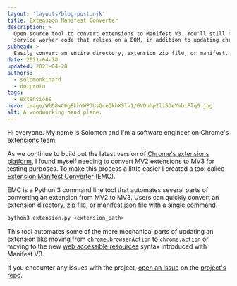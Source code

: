 ```yaml
---
layout: 'layouts/blog-post.njk'
title: Extension Manifest Converter
description: >
  Open source tool to convert extensions to Manifest V3. You'll still need to manually update any
  service worker code that relies on a DOM, in addition to updating chrome.scripts.
subhead: >
  Easily convert an entire directory, extension zip file, or manifest.json file.
date: 2021-04-28
updated: 2021-04-28
authors:
  - solomonkinard
  - dotproto
tags:
  - extensions
hero: image/WlD8wC6g8khYWPJUsQceQkhXSlv1/GVDuhpIli5DeYmbiPlqG.jpg
alt: A woodworking hand plane.
---
```


Hi everyone. My name is Solomon and I'm a software engineer on Chrome's extensions team.

As we continue to build out the latest version of [Chrome's extensions platform][mv3], I found
myself needing to convert MV2 extensions to MV3 for testing purposes. To make this process a little
easier I created a tool called [Extension Manifest Converter][emc-repo] (EMC).

EMC is a Python 3 command line tool that automates several parts of converting an extension from MV2
to MV3. Users can quickly convert an extension directory, zip file, or manifest.json file with a
single command.

```bash
python3 extension.py <extension_path>
```

This tool automates some of the more mechanical parts of updating an extension like moving from
`chrome.browserAction` to `chrome.action` or moving to the new [web accessible resources][war]
syntax introduced with Manifest V3.

If you encounter any issues with the project, [open an issue][emc-issue] on the [project's
repo][emc-repo].

[emc-issue]: https://github.com/GoogleChromeLabs/extension-manifest-converter/issues
[emc-repo]: https://github.com/GoogleChromeLabs/extension-manifest-converter
[mv3]: https://developer.chrome.com/docs/extensions/mv3/intro/mv3-overview/
[war]: https://developer.chrome.com/docs/extensions/mv3/manifest/web_accessible_resources/
